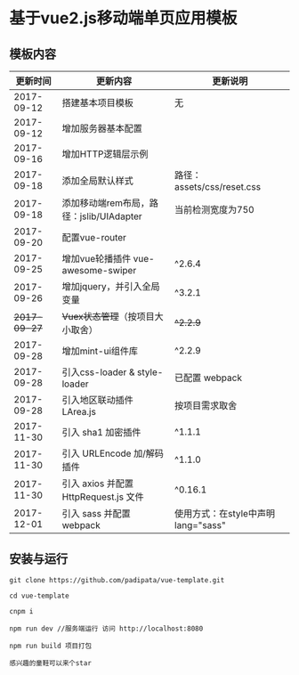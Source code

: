 # 基于vue2.js移动端单页应用模板

## 模板内容

更新时间| 更新内容|更新说明
---|---|---
2017-09-12 | 搭建基本项目模板|无
2017-09-12 | 增加服务器基本配置
2017-09-16 | 增加HTTP逻辑层示例
2017-09-18 | 添加全局默认样式 | 路径：assets/css/reset.css
2017-09-18 | 添加移动端rem布局，路径：jslib/UIAdapter | 当前检测宽度为750
2017-09-20 | 配置vue-router
2017-09-25 | 增加vue轮播插件 vue-awesome-swiper | ^2.6.4
2017-09-26 | 增加jquery，并引入全局变量 | ^3.2.1
~~2017-09-27~~ | ~~Vuex状态管理~~（按项目大小取舍） | ~~^2.2.9~~
2017-09-28 | 增加mint-ui组件库 | ^2.2.9
2017-09-28 | 引入css-loader & style-loader | 已配置 webpack
2017-09-28 | 引入地区联动插件 LArea.js | 按项目需求取舍
2017-11-30 | 引入 sha1 加密插件 | ^1.1.1
2017-11-30 | 引入 URLEncode 加/解码插件 | ^1.1.0
2017-11-30 | 引入 axios 并配置 HttpRequest.js 文件 | ^0.16.1
2017-12-01 | 引入 sass 并配置 webpack | 使用方式：在style中声明 lang="sass"


## 安装与运行

```
git clone https://github.com/padipata/vue-template.git

cd vue-template

cnpm i

npm run dev //服务端运行 访问 http://localhost:8080

npm run build 项目打包 

感兴趣的童鞋可以来个star
```
